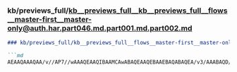 ### kb/previews_full/kb__previews_full__kb__previews_full__flows__master-first__master-only@auth.har.part046.md.part001.md.part002.md

```md
### kb/previews_full/kb__previews_full__flows__master-first__master-only@auth.har.part046.md.part001.md (part 002)

```md
AEAAQAAAQAA/v//AP7//wAAAQEAAQIBAAMCAwABAQEAAQEBAAEBAQABAQEA/v3/AAABAQD//v0AAwMDAAMDAgD+//4AA
```

```

```
